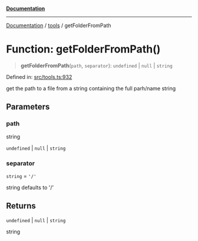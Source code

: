 [**Documentation**](../../README.md)

***

[Documentation](../../README.md) / [tools](../README.md) / getFolderFromPath

# Function: getFolderFromPath()

> **getFolderFromPath**(`path`, `separator`): `undefined` \| `null` \| `string`

Defined in: [src/tools.ts:932](https://github.com/Christian-Me/folder-to-tags-plugin/blob/a733ed2c2245ed051659b6c3e9c71ef47c30835a/src/tools.ts#L932)

get the path to a file from a string containing the full parh/name string

## Parameters

### path

string

`undefined` | `null` | `string`

### separator

`string` = `'/'`

string defaults to '/'

## Returns

`undefined` \| `null` \| `string`

string

